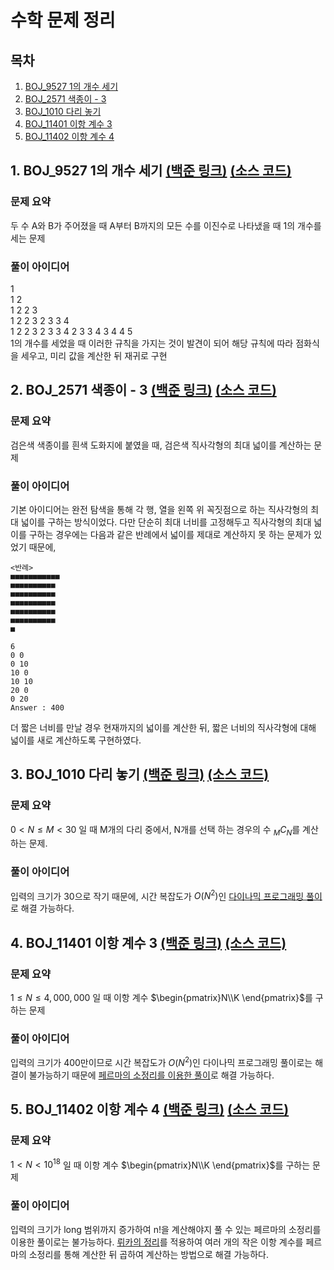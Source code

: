 # 수학 문제 정리

## 목차

1. [BOJ_9527 1의 개수 세기](#1-boj_9527-1의-개수-세기-백준-링크-소스-코드)
2. [BOJ_2571 색종이 - 3](#2-boj_2571-색종이-3-백준-링크-소스-코드)
3. [BOJ_1010 다리 놓기](#3-boj_1010-다리-놓기-백준-링크-소스-코드)
4. [BOJ_11401 이항 계수 3](#4-boj_11401-이항-계수-3-백준-링크-소스-코드)
5. [BOJ_11402 이항 계수 4](#5-boj_11402-이항-계수-4-백준-링크-소스-코드)

## 1. BOJ_9527 1의 개수 세기 [(백준 링크)](https://www.acmicpc.net/problem/9527) [(소스 코드)](https://github.com/rldnjs7723/CodingTest/blob/main/BOJ/9000/Main_9527.java)

### 문제 요약

두 수 A와 B가 주어졌을 때 A부터 B까지의 모든 수를 이진수로 나타냈을 때 1의 개수를 세는 문제

### 풀이 아이디어

1  
1 2  
1 2 2 3  
1 2 2 3 2 3 3 4  
1 2 2 3 2 3 3 4 2 3 3 4 3 4 4 5  
1의 개수를 세었을 때 이러한 규칙을 가지는 것이 발견이 되어 해당 규칙에 따라 점화식을 세우고, 미리 값을 계산한 뒤 재귀로 구현

## 2. BOJ_2571 색종이 - 3 [(백준 링크)](https://www.acmicpc.net/problem/2571) [(소스 코드)](https://github.com/rldnjs7723/CodingTest/blob/main/BOJ/2000/Main_2571.java)

### 문제 요약

검은색 색종이를 흰색 도화지에 붙였을 때, 검은색 직사각형의 최대 넓이를 계산하는 문제

### 풀이 아이디어

기본 아이디어는 완전 탐색을 통해 각 행, 열을 왼쪽 위 꼭짓점으로 하는 직사각형의 최대 넓이를 구하는 방식이었다.
다만 단순히 최대 너비를 고정해두고 직사각형의 최대 넓이를 구하는 경우에는 다음과 같은 반례에서 넓이를 제대로 계산하지 못 하는 문제가 있었기 때문에,

```
<반례>
■■■■■■■■■■■
■■■■■■■■■■
■■■■■■■■■■
■■■■■■■■■■
■■■■■■■■■■
■■■■■■■■■■
■

6
0 0
0 10
10 0
10 10
20 0
0 20
Answer : 400
```

더 짧은 너비를 만날 경우 현재까지의 넓이를 계산한 뒤, 짧은 너비의 직사각형에 대해 넓이를 새로 계산하도록 구현하였다.

## 3. BOJ_1010 다리 놓기 [(백준 링크)](https://www.acmicpc.net/problem/1010) [(소스 코드)](https://github.com/rldnjs7723/CodingTest/blob/main/BOJ/1000/Main_1010.java)

### 문제 요약

$0 \lt N \leq M \lt 30$ 일 때 M개의 다리 중에서, N개를 선택 하는 경우의 수 $_MC_N$를 계산하는 문제.

### 풀이 아이디어

입력의 크기가 30으로 작기 때문에, 시간 복잡도가 $O(N^2)$인 [다이나믹 프로그래밍 풀이](https://github.com/rldnjs7723/CodingTest#modulo-나머지-연산)로 해결 가능하다.

## 4. BOJ_11401 이항 계수 3 [(백준 링크)](https://www.acmicpc.net/problem/11401) [(소스 코드)](https://github.com/rldnjs7723/CodingTest/blob/main/BOJ/11000/Main_11401.java)

### 문제 요약

$1 \leq N \leq 4,000,000$ 일 때 이항 계수 $\begin{pmatrix}N\\K \end{pmatrix}$를 구하는 문제

### 풀이 아이디어

입력의 크기가 400만이므로 시간 복잡도가 $O(N^2)$인 다이나믹 프로그래밍 풀이로는 해결이 불가능하기 때문에 [페르마의 소정리를 이용한 풀이](https://github.com/rldnjs7723/CodingTest#modulo-나머지-연산)로 해결 가능하다.

## 5. BOJ_11402 이항 계수 4 [(백준 링크)](https://www.acmicpc.net/problem/11402) [(소스 코드)](https://github.com/rldnjs7723/CodingTest/blob/main/BOJ/11000/Main_11402.java)

### 문제 요약

$1 \lt N \lt 10^{18}$ 일 때 이항 계수 $\begin{pmatrix}N\\K \end{pmatrix}$를 구하는 문제

### 풀이 아이디어

입력의 크기가 long 범위까지 증가하여 n!을 계산해야지 풀 수 있는 페르마의 소정리를 이용한 풀이로는 불가능하다. [뤼카의 정리](https://github.com/rldnjs7723/CodingTest#modulo-나머지-연산)를 적용하여 여러 개의 작은 이항 계수를 페르마의 소정리를 통해 계산한 뒤 곱하여 계산하는 방법으로 해결 가능하다.
